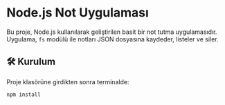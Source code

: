 # Node.js Not Uygulaması

Bu proje, Node.js kullanılarak geliştirilen basit bir not tutma uygulamasıdır.  
Uygulama, `fs` modülü ile notları JSON dosyasına kaydeder, listeler ve siler.

## 🛠️ Kurulum

Proje klasörüne girdikten sonra terminalde:

```bash
npm install
